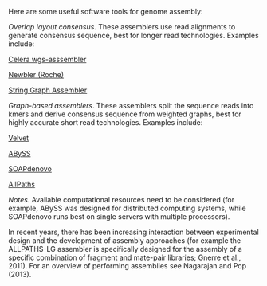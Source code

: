 Here are some useful software  tools for genome assembly:

*Overlap layout consensus*.
These assemblers use read alignments to generate consensus sequence, best for longer read technologies. Examples include: 

[Celera wgs-asssembler](http://wgs-assembler.sourceforge.net)

[Newbler (Roche)](http://www.454.com/products/analysis-software) 

[String Graph Assembler](https://github.com/jts/sga)

*Graph-based assemblers*.
These assemblers split the sequence reads into kmers and derive consensus sequence from weighted graphs, best for highly accurate short read technologies. Examples include: 

[Velvet](https://www.ebi.ac.uk/~zerbino/velvet)

[ABySS](http://www.bcgsc.ca/platform/bioinfo/software/abyss)

[SOAPdenovo](http://soap.genomics.org.cn/soapdenovo.html)

[AllPaths](https://www.broadinstitute.org/software/allpaths-lg/blog)

*Notes*. Available computational resources need to be considered (for example, ABySS was designed for distributed computing systems, while SOAPdenovo runs best on single servers with multiple processors).

In recent years, there has been increasing interaction between experimental design and the development of assembly approaches (for example the ALLPATHS-LG assembler is specifically designed for the assembly of a specific combination of fragment and mate-pair libraries; Gnerre et al., 2011). For an overview of performing assemblies see Nagarajan and Pop (2013).
